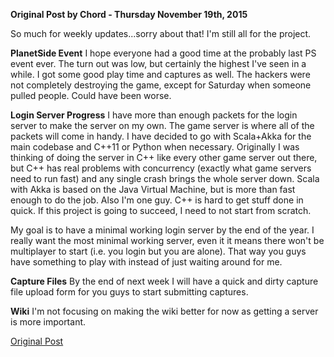 **Original Post by Chord - Thursday November 19th, 2015**

So much for weekly updates...sorry about that! I'm still all for the project.

**PlanetSide Event** I hope everyone had a good time at the probably last PS
event ever. The turn out was low, but certainly the highest I've seen in a
while. I got some good play time and captures as well. The hackers were not
completely destroying the game, except for Saturday when someone pulled people.
Could have been worse.

**Login Server Progress** I have more than enough packets for the login server
to make the server on my own. The game server is where all of the packets will
come in handy. I have decided to go with Scala+Akka for the main codebase and
C++11 or Python when necessary. Originally I was thinking of doing the server in
C++ like every other game server out there, but C++ has real problems with
concurrency (exactly what game servers need to run fast) and any single crash
brings the whole server down. Scala with Akka is based on the Java Virtual
Machine, but is more than fast enough to do the job. Also I'm one guy. C++ is
hard to get stuff done in quick. If this project is going to succeed, I need to
not start from scratch.

My goal is to have a minimal working login server by the end of the year. I
really want the most minimal working server, even it it means there won't be
multiplayer to start (i.e. you login but you are alone). That way you guys have
something to play with instead of just waiting around for me.

**Capture Files** By the end of next week I will have a quick and dirty capture
file upload form for you guys to start submitting captures.

**Wiki** I'm not focusing on making the wiki better for now as getting a server
is more important.

[Original Post](http://psforever.net/forum/viewtopic.php?f=11&t=26)


